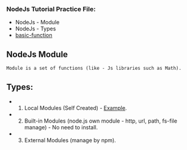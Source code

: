 ### NodeJs Tutorial Practice File: 

* NodeJs - Module
* NodeJs - Types
* [basic-function](https://islamhossain.info/)


## NodeJs Module 
    Module is a set of functions (like - Js libraries such as Math). 

## Types: 

* 1. Local Modules (Self Created) - [Example](https://github.com/islam2718/nodejs-basic-tutorial/PracticeFiles/basic-function.js).
* 2. Built-in Modules (node.js own module - http, url, path, fs-file manage) - No need to install.
* 3. External Modules (manage by npm).